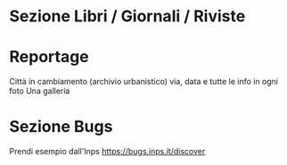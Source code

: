 # Sezione Libri / Giornali / Riviste


 # Reportage
 Città in cambiamento (archivio urbanistico)
 via, data e tutte le info in ogni foto
 Una galleria
 
 
 # Sezione Bugs
Prendi esempio dall'Inps
https://bugs.inps.it/discover